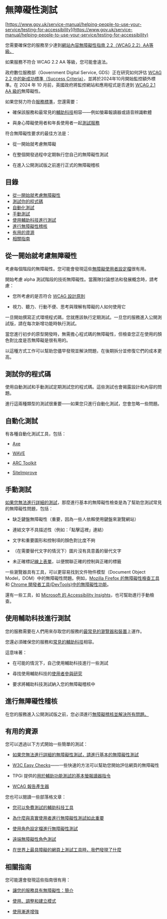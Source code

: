 # 無障礙性測試

[https://www.gov.uk/service-manual/helping-people-to-use-your-service/testing-for-accessibility](https://www.gov.uk/service-manual/helping-people-to-use-your-service/testing-for-accessibility)

您需要確保您的服務至少達到[網站內容無障礙性指南 2.2（WCAG 2.2）AA等級。](https://www.gov.uk/service-manual/helping-people-to-use-your-service/understanding-wcag)

如果服務不符合 WCAG 2.2 AA 等級，您可能會違法。

政府數位服務部（Government Digital Service, GDS）正在研究如何評估 [WCAG 2.2 中的新成功標準（Success Criteria）](https://www.w3.org/TR/WCAG22/)，並將於2024年10月開始監控額外標準。在
2024 年 10 月前，英國政府將監控網站和應用程式是否達到 [WCAG 2.1 AA 級的](https://www.w3.org/TR/WCAG21/)無障礙性。

如果您努力符合[服務標準](https://www.gov.uk/service-manual/service-standard)，您還需要：

- 確保該服務和最常見的[輔助科技](https://www.gov.uk/service-manual/technology/testing-with-assistive-technologies)相容——例如螢幕報讀器或語音辨識軟體

- 與身心障礙使用者和年長使用者一起[測試服務](https://www.gov.uk/service-manual/user-research/running-research-sessions-with-people-with-disabilities)

符合無障礙性要求的最佳方法是：

- 從一開始就考慮無障礙

- 在整個開發過程中定期執行您自己的無障礙性測試

- 在進入公開測試版之前進行正式的無障礙稽核

## 目錄

 - [從一開始就考慮無障礙性](#從一開始就考慮無障礙性)
 - [測試你的程式碼](#測試你的程式碼)
 - [自動化測試](#自動化測試)
 - [手動測試](#手動測試)
 - [使用輔助科技進行測試](#使用輔助科技進行測試)
 - [進行無障礙性稽核](#進行無障礙性稽核)
 - [有用的資源](#有用的資源)
 - [相關指南](#相關指南)

## 從一開始就考慮無障礙性

考慮每個階段的無障礙性。您可能會發現這些[無障礙使用者設定檔](https://www.gov.uk/government/publications/understanding-disabilities-and-impairments-user-profiles)很有用。

開始考慮 alpha
測試階段的技術無障礙性。當團隊討論想法和發展概念時，請考慮：

- 您所考慮的是否符合 [WCAG 設計原則](https://www.gov.uk/service-manual/helping-people-to-use-your-service/understanding-wcag-20#wcag-20-design-principles)

- 視力、聽力、行動不便、思考與理解有障礙的人如何使用它

一旦開始撰寫正式環境程式碼，您就應該執行定期測試。一旦您的服務進入公開測試版，請在每次新增功能時執行測試。

當您進行初步的原型開發時，無需擔心程式碼的無障礙性，但檢查您正在使用的顏色對比度是否無障礙是很有用的。

以這種方式工作可以幫助您儘早發現並解決問題，在後期拆分並修復它們的成本更高。

## 測試你的程式碼

使用自動測試和手動測試定期測試您的程式碼。這些測試也會揭露設計和內容的問題。

進行這兩種類型的測試很重要——如果您只進行自動化測試，您會忽略一些問題。

## 自動化測試

有各種自動化測試工具，包括：

- [Axe](https://www.deque.com/axe/)

- [WAVE](http://wave.webaim.org/extension/)

- [ARC Toolkit](https://www.tpgi.com/arc-platform/arc-toolkit/)

- [SiteImprove](https://www.siteimprove.com/integrations/browser-extensions/)

## 手動測試

[如果您無法進行詳細的測試](https://www.gov.uk/government/publications/doing-a-basic-accessibility-check-if-you-cant-do-a-detailed-one/doing-a-basic-accessibility-check-if-you-cant-do-a-detailed-one)，那麼進行基本的無障礙性檢查是為了幫助您測試常見的無障礙性問題，包括：

- 缺乏鍵盤無障礙性（重要，因為一些人依賴使用鍵盤來瀏覽網站）

- 連結文字不具描述性（例如：「點擊這裡」連結）

- 文字和重要圖形和控制項的顏色對比度不夠

- （在需要替代文字的情況下）圖片沒有具意義的替代文字

- 未正確標記[線上表單](https://design-system.service.gov.uk/components/)，以便關聯正確的控制與正確的標籤

一些瀏覽器具有工具，可以更容易找到文件物件模型（Document Object Model，DOM）中的無障礙性問題。例如，[Mozilla Firefox 的無障礙性檢查工具](https://developer.mozilla.org/en-US/docs/Tools/Accessibility_inspector)和 [Chrome 開發者工具(DevTools)中的無障礙性功能](https://developers.google.com/web/tools/chrome-devtools/accessibility/reference)。

還有一些工具，如 [Microsoft 的 Accessibility Insights](https://accessibilityinsights.io/)，也可幫助進行手動檢查。

## 使用輔助科技進行測試

您的服務需要在人們用來存取您的服務的[最常見的瀏覽器和裝置](https://www.gov.uk/service-manual/technology/designing-for-different-browsers-and-devices)上運作。

您還必須確保您的服務和[常見的輔助科技](https://www.gov.uk/service-manual/technology/testing-with-assistive-technologies)相容。

這意味著：

- 在可能的情況下，自己使用輔助科技進行一些測試

- 尋找使用輔助科技的[使用者參與研究](https://www.gov.uk/service-manual/user-research/find-user-research-participants)

- 要求將輔助科技測試納入您的無障礙稽核中

## 進行無障礙性稽核

在您的服務進入公開測試版之前，您必須進行[無障礙稽核並解決所有問題。](https://www.gov.uk/service-manual/helping-people-to-use-your-service/getting-an-accessibility-audit)

## 有用的資源

您可以透過以下方式開始一些簡單的測試：

- [如果您無法進行詳細的無障礙性測試，請進行基本的無障礙性測試](https://www.gov.uk/government/publications/doing-a-basic-accessibility-check-if-you-cant-do-a-detailed-one/doing-a-basic-accessibility-check-if-you-cant-do-a-detailed-one)

- [W3C Easy Checks](https://www.w3.org/WAI/test-evaluate/preliminary/)——一些快速的方法可以幫助您開始評估網頁的無障礙性

- TPGi 提供的[用於輔助功能測試的基本螢報讀器指令](https://developer.paciellogroup.com/blog/2015/01/basic-screen-reader-commands-for-accessibility-testing/)

- [WCAG 報告產生器](https://www.w3.org/WAI/eval/report-tool/#/)

您也可以閱讀一些部落格文章：

- [您可以免費測試的輔助科技工具](https://accessibility.blog.gov.uk/2018/09/27/assistive-technology-tools-you-can-use-at-no-cost/)

- [為什麼與真實使用者進行無障礙性測試如此重要](https://accessibility.blog.gov.uk/2018/03/20/why-accessibility-testing-with-real-users-is-so-important/)

- [使用角色設定檔進行無障礙性測試](https://accessibility.blog.gov.uk/2019/02/11/using-persona-profiles-to-test-accessibility/)

- [遠端無障礙性角色測試](https://accessibility.blog.gov.uk/2021/03/30/remote-accessibility-persona-testing/)

- [在世界上最具障礙的網頁上測試工具時，我們發現了什麼](https://accessibility.blog.gov.uk/2017/02/24/what-we-found-when-we-tested-tools-on-the-worlds-least-accessible-webpage/)

## 相關指南

您可能還會發現這些指南很有用：

- [讓您的服務具有無障礙性：簡介](https://www.gov.uk/service-manual/helping-people-to-use-your-service/making-your-service-accessible-an-introduction)

- [使用、調整和建立模式](https://www.gov.uk/service-manual/design/using-adapting-and-creating-patterns)

- [使用漸進增強](https://www.gov.uk/service-manual/technology/using-progressive-enhancement)
